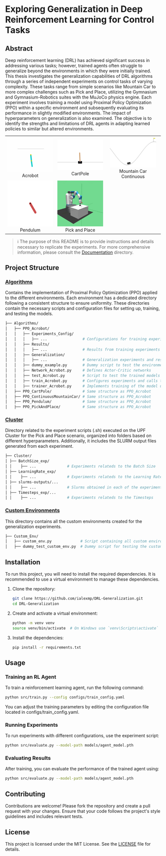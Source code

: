 # Exploring Generalization in Deep Reinforcement Learning for Control Tasks

## Abstract

Deep reinforcement learning (DRL) has achieved significant success in addressing
various tasks; however, trained agents often struggle to generalize beyond
the environments in which they were initially trained. This thesis investigates the generalization capabilities of DRL algorithms through a series of independent experiments on control tasks of varying complexity. These tasks range from simple scenarios like Mountain Car to more complex challenges such as Pick and Place, utilizing the Gymnasium and Gymnasium-Robotics suites with the MuJoCo physics engine. Each experiment involves training a model using Proximal
Policy Optimization (PPO) within a specific environment and subsequently evaluating
its performance in slightly modified environments. The impact of hyperparameters
on generalization is also examined. The objective is to identify the
strengths and limitations of DRL agents in adapting learned policies to similar but
altered environments.

<div style="text-align: center;">
  <table style="border: none; margin: auto;">
    <tr style="border: none;">
      <td style="border: none; text-align: center;">
        <img src="Custom_Env/acrobot.gif" alt="acrobot Animation" width="150"/>
        <div>Acrobot</div>
      </td>
      <td style="border: none; text-align: center;">
        <img src="Custom_Env/cart_pole.gif" alt="cart_pole Animation" width="150"/>
        <div>CartPole</div>
      </td>
      <td style="border: none; text-align: center;">
        <img src="Custom_Env/mountain_car.gif" alt="mountain_car Animation" width="150"/>
        <div>Mountain Car Continuous</div>
      </td>
    </tr>
    <tr style="border: none;">
      <td style="border: none; text-align: center;">
        <img src="Custom_Env/pendulum.gif" alt="Pendulum Animation" width="150"/>
        <div>Pendulum</div>
      </td>
      <td style="border: none; text-align: center;">
        <img src="Custom_Env/pick_and_place-env.gif" alt="Pick and Place Animation" width="150"/>
        <div>Pick and Place</div>
      </td>
      <td style="border: none;"></td>
    </tr>
  </table>
</div>

> ℹ️ The purpose of this README is to provide instructions and details necessary to replicate the experiments. For more comprehensive information, please consult the [Documentation](./Documentation/) directory.

## Project Structure

### [Algorithms](./Algorithms/)
Contains the implementation of Proximal Policy Optimization (PPO) applied to the different environments. Each environment has a dedicated directory following a consistent structure to ensure uniformity. These directories contain the necessary scripts and configuration files for setting up, training, and testing the models.
```bash
├── Algorithms/
│   ├── PPO_Acrobot/
│   │   ├── Experiments_Config/
│   │   │   ├── ...                # Configurations for training experiments (.yaml)
│   │   ├── Results/
│   │   │   ├── ...                # Results from training experiments (automatically)
│   │   ├── Generalization/
│   │   │   ├── ...                # Generalization experiments and results
│   │   ├── dummy_example.py       # Dummy script to test the environment setup
│   │   ├── Network_Acrobot.py     # Defines Actor-Critic networks
│   │   ├── test_Acrobot.py        # Script to test the trained models
│   │   ├── train_Acrobot.py       # Configures experiments and calls the trainer
│   │   ├── trainer_Acrobot.py     # Implements training of the model using PPO
│   ├── PPO_CartPole/              # Same structure as PPO_Acrobot
│   ├── PPO_ContinuousMountainCar/ # Same structure as PPO_Acrobot
│   ├── PPO_Pendulum/              # Same structure as PPO_Acrobot
│   ├── PPO_PickAndPlace/          # Same structure as PPO_Acrobot
```

### [Cluster](./Cluster/)
Directory related to the experiment scripts (.sh) executed on the UPF Cluster for the Pick and Place scenario, organized into folders based on different hyperparameters. Additionally, it includes the SLURM output files generated from each experiment.
```bash
├── Cluster/
│ ├── BatchSize_exp/        
│ │    ├── ...              # Experiments relateds to the Batch Size
│ ├── LearningRate_exp/         
│ │    ├── ...              # Experiments relateds to the Learning Rates
│ ├── slurms-outputs/...    
│ │    ├── ...              # Slurms obtained in each of the experiments
│ ├── Timesteps_exp/...
│ │    ├── ...              # Experiments relateds to the Timesteps
```

### [Custom Environments](./Custom_Env/)
This directory contains all the custom environments created for the generalization experiments.
```bash
├── Custom_Env/
│   ├── custom_env.py             # Script containing all custom environments
│   ├── dummy_test_custom_env.py  # Dummy script for testing the custom environments
```

## Installation

To run this project, you will need to install the required dependencies. It is recommended to use a virtual environment to manage these dependencies.

1. Clone the repository:

    ```bash
    git clone https://github.com/ialexmp/DRL-Generalization.git
    cd DRL-Generalization
    ```

2. Create and activate a virtual environment:

    ```bash
    python -m venv venv
    source venv/bin/activate  # On Windows use `venv\Scripts\activate`
    ```

3. Install the dependencies:

    ```bash
    pip install -r requirements.txt
    ```

## Usage

### Training an RL Agent

To train a reinforcement learning agent, run the following command:

```bash
python src/train.py --config configs/train_config.yaml
```
You can adjust the training parameters by editing the configuration file located in configs/train_config.yaml.

### Running Experiments
To run experiments with different configurations, use the experiment script:
```bash 
python src/evaluate.py --model-path models/agent_model.pth
```
###  Evaluating Results
After training, you can evaluate the performance of the trained agent using:
```bash 
python src/evaluate.py --model-path models/agent_model.pth
```

## Contributing

Contributions are welcome! Please fork the repository and create a pull request with your changes. Ensure that your code follows the project's style guidelines and includes relevant tests.

## License

This project is licensed under the MIT License. See the [LICENSE](./LICENSE) file for details.
